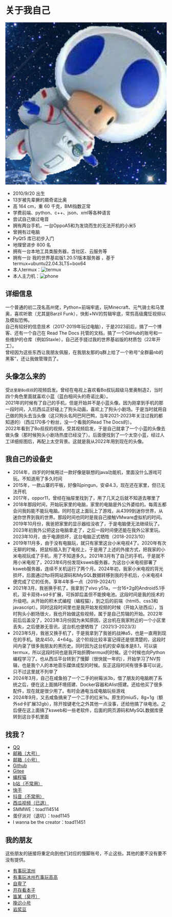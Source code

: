 # 关于我自己
![toad的头像](_img/toad.jpg)
 - 2010/9/20 出生
 - 13岁被先辈撅的屑奇诺比奥
 - 高 164 cm，重 60 千克，BMI指数正常
 - 学费前端、python、c++、json、xml等各种语言
 - 尝试自己做过电音
 - 拥有两台手机，一台OppoA5和为发烧而生的无法开机的小米5
 - 曾拥有过电脑
 - PyQt5 库已初步入门
 - 地理曾进步 800 名
 - 拥有一台本地工具类服务器，含社区、云服务等
 - 拥有一台 我的世界基岩版1.20.51版本服务器 ，基于termux+ubuntu22.04.3LTS+box64
 - 本人termux：![termux](https://toads-docs.readthedocs.io/_img/termux.jpg)
 - 本人主力机：![phone](https://toads-docs.readthedocs.io/_img/phone.jpg)
## 详细信息
一个普通的初二茂名高州佬，Python+前端牢底，玩Minecraft、元气骑士和马里奥，喜欢听歌（尤其是Barzil Funk），快影+NV的剪辑牢底，常剪高级魔怔视频以及模拟恐怖。  
自己有较好的信息技术（2017-2019年玩过电脑），于是2023前后，搞了一个博客、还有一个自己在 Read The Docs 托管的文档，搞了一个GitHub的账号和一些维护的仓库（例如Staxle），自己还手搓过我的世界基岩版的材质包（22年开工）。  
曾经因为这些东西让我朋友佩服，在我朋友那的q群上给了一个称号“全群最nb的黑客”，还让我做管理员了。
## 头像怎么来的
受`这里是Bo叔叔`的视频启发。曾经在电视上喜欢看Bo叔玩超级马里奥制造2，当时四个角色里面就喜欢小蓝（蓝白相间头的奇诺比奥）。  
2021年的时候有了自己的手机，但是开始并不是小蓝头像。因为刚拿到手机的那一段时间，入坑西瓜正好碰上了狗头动画，喜欢上了狗头小剧场。于是当时就用自己做的狗头去当头像（这只狗头名阿巴阿巴鸭，当年2021-2023年关注过我的都知道的）（西瓜170多个粉丝，没一个看我的Read The Docs的）。  
2022年看到了Bo叔叔的视频，受其视频启发，于是自己就拿了一个小蓝的头像去做头像（那时候狗头小剧场热度已经没了）。后面便找到了一个太空小蓝，经过人工详细抠图后，再配上太空背景。这就是我从2022年用到现在的头像。
## 我自己的设备史
- 2014年，四岁的时候用过一款好像是联想的java功能机，里面没什么游戏可玩。不知道用了多久时间
- 2015年，一款山寨的平板，好像叫pingun，安卓4.3，现在还在家里，但已无法开机
- 2017年，oppor11，曾经在抽屉里找到了，用了几天之后就不知道去哪里了
- 2018年那段时间，开始玩家里的电脑，家里的电脑是外公外婆给的。每周五都会问我妈能不能玩电脑。同时在这上面玩上了游戏，从4399到迷你世界，从迷你世界到我的世界。那段时间也同时是我自己接触VMware虚拟机的时间。2019年10月份，我爸把家里的显示器给没收了，于是电脑便无法继续玩了。2023年初我外公把这台电脑拿走了，之后一段时间便还能在我外公家里玩。2023年10月，由于电源损坏，这台电脑正式牺牲（2018-2023/10）
- 2019年11月多，由于没有电脑玩，就只有家里这台小米电视4了。2020年有次无聊的时候，把鼠标插入到了电视上，于是用了上述的外接方式，把我家的小米电视玩成了手机，用了不知道多久。2021年3月有了自己的手机，于是就不用小米电视了，2023年6月份发现ksweb服务器，为这台小米电视部署了ksweb服务器，连续不关机运行了两个月。2024年初，我家小米电视的背光损坏，后面通过ftp将网站源码和MySQL数据转移到我的手机后，小米电视4便完成了它的任务。享年4年多一点（2019-2024/1）
- 2021年3月，我爸换手机了。我拿到了vivo y51a，一台16+2g的Android5.1手机，双卡双待+sd卡扩展，可拆卸后盖但不能换电池。这段时间是我的技术的升级吧。从开始的积木式编程（编程猫），到之后的前端（html5、css3和javascript）。同时这段时间里也是我开始发视频的时候（开始入驻西瓜），当时狗头小剧场很火，我也开始做这些视频，属于是自己剪辑的开始。2022年前后后盖没了，2023年3月份因为未知原因，这台机在我家附近的一个小区里丢失，之后便渺无音讯，这台机也便牺牲了（2021/3-2023/3）
- 2023年5月，我爸又换手机了，于是我拿到了我爸的战神a5，也是一直用到现在的手机。骁龙450，4+64g。这个阶段比较丰富记得还是很清楚的，这段时间内录了很多我朋友的黑历史。同时因为这台机的安卓版本是8.1，可以装termux，所以这段时间也是我开始折腾termux的时候。这个时候也向Python编程学习了。也从西瓜平台转到了慢脚（很快就一年的），开始学习了NV剪辑，也是我个人的本地音乐媒体成型的时候。反正这段时间有很多事可以说，只不过这里就不列举了
- 2024年3月，自己在咸鱼拍了一个二手的树莓派3b，借了朋友的电脑刷了系统之后，便在这上面搞环境搭建、Docker容器和Alist搭建。还给他买了很多配件，现在就是很少用了。有时会通电当成电脑玩些游戏
- 2024年9月，又去咸鱼搞来了一个二手的红米1s。原生的miui5，8g+1g（额外sd卡扩展32gb），除开按键老化之外其他一点没事，还给他搞了块电池。之后便在这上面搞了ksweb和一些老软件，后面的网页源码和MySQL数据库便转到这台手机里面
## 找我？
- [QQ](https://qm.qq.com/q/fvejngFkFa)
- [邮箱（大号）](mailto:xiaolan2332821@163.com)
- [邮箱（小号）](mailto:fakelanjian@outlook.com)
- [Github](https://github.com/toad114514)
- [Gitee](https://gitee.com/toadstool)
- [编程猫](https://shequ.codemao.cn/mobile/user/16551623)
- [b站（不常用）](https://m.bilibili.com/space/1797212029)
- [快手](https://v.kuaishou.com/xZd7oX)
- [抖音（不常用）](https://m.douyin.com/share/user/MS4wLjABAAAA6PVKsXhOQnDUq6NzC0iR0Yhexul5GSzhHaBQBK7iXQQ)
- [西瓜视频（已退）](https://m.ixigua.com/user/1156309825358958)
- SMMWE：toad114514
- 蛋仔派对（退坑）：toad1145
- I wanna be the creator：toad11451
## 我的朋友
这些朋友的链接将重定向到他们对应的慢脚账号，不止这些。其他的要不没有要不没有提供。
- [有事玩滨州](https://v.kuaishou.com/SHrgIA)
- [有事玩冰州冇事玩高高](https://v.kuaishou.com/Sal9Kc)
- [自卑了](https://v.kuaishou.com/SNQ6Dg)
- [开存看本子](https://v.kuaishou.com/U2mftf)
- [笛某（臭哼）](https://v.kuaishou.com/TSzPnO)
- [挽识小号](https://v.kuaishou.com/Q1QW4I)
- [岩浆豆](https://v.kuaishou.com/Sdb4DW)